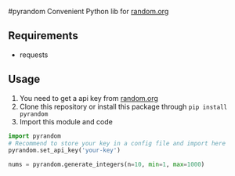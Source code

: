 #pyrandom
Convenient Python lib for [random.org](https://random.org)

## Requirements
- requests

## Usage
1. You need to get a api key from [random.org](https://api.random.org/api-keys/beta)
2. Clone this repository or install this package through `pip install pyrandom`
3. Import this module and code  
```python
import pyrandom
# Recommend to store your key in a config file and import here
pyrandom.set_api_key('your-key') 

nums = pyrandom.generate_integers(n=10, min=1, max=1000)
```
